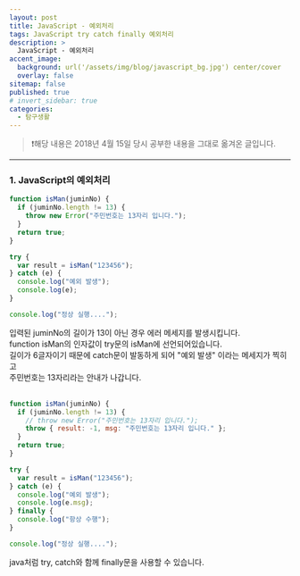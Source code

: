 ```yaml
---
layout: post
title: JavaScript - 예외처리
tags: JavaScript try catch finally 예외처리
description: >
  JavaScript - 예외처리
accent_image:
  background: url('/assets/img/blog/javascript_bg.jpg') center/cover
  overlay: false
sitemap: false
published: true
# invert_sidebar: true
categories:
  - 탐구생활
---
```


> ❗️해당 내용은 2018년 4월 15일 당시 공부한 내용을 그대로 옮겨온 글입니다.

---

### 1. JavaScript의 예외처리

```javascript
function isMan(juminNo) {
  if (juminNo.length != 13) {
    throw new Error("주민번호는 13자리 입니다.");
  }
  return true;
}

try {
  var result = isMan("123456");
} catch (e) {
  console.log("예외 발생");
  console.log(e);
}

console.log("정상 실행....");
```

입력된 juminNo의 길이가 13이 아닌 경우 에러 메세지를 발생시킵니다.<br>
function isMan의 인자값이 try문의 isMan에 선언되어있습니다.<br>
길이가 6글자이기 때문에 catch문이 발동하게 되어 "예외 발생" 이라는 메세지가 찍히고<br>
주민번호는 13자리라는 안내가 나갑니다.<br><br>

```javascript
function isMan(juminNo) {
  if (juminNo.length != 13) {
    // throw new Error("주민번호는 13자리 입니다.");
    throw { result: -1, msg: "주민번호는 13자리 입니다." };
  }
  return true;
}

try {
  var result = isMan("123456");
} catch (e) {
  console.log("예외 발생");
  console.log(e.msg);
} finally {
  console.log("항상 수행");
}

console.log("정상 실행....");
```

java처럼 try, catch와 함께 finally문을 사용할 수 있습니다.<br>
